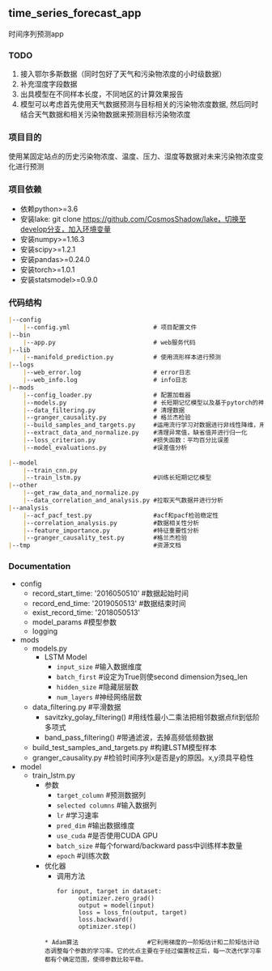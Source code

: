 ## time_series_forecast_app
时间序列预测app

### TODO
1. 接入鄂尔多斯数据（同时包好了天气和污染物浓度的小时级数据）
2. 补充湿度字段数据
3. 出具模型在不同样本长度，不同地区的计算效果报告
4. 模型可以考虑首先使用天气数据预测与目标相关的污染物浓度数据, 然后同时结合天气数据和相关污染物数据来预测目标污染物浓度

### 项目目的
使用某固定站点的历史污染物浓度、温度、压力、湿度等数据对未来污染物浓度变化进行预测

### 项目依赖
* 依赖python>=3.6
* 安装lake: git clone https://github.com/CosmosShadow/lake，切换至develop分支，加入环境变量
* 安装numpy>=1.16.3
* 安装scipy>=1.2.1
* 安装pandas>=0.24.0
* 安装torch>=1.0.1
* 安装statsmodel>=0.9.0

### 代码结构
```markdown
|--config
    |--config.yml                       # 项目配置文件
|--bin
    |--app.py                           # web服务代码
|--lib
    |--manifold_prediction.py           # 使用流形样本进行预测
|--logs
    |--web_error.log                    # error日志
    |--web_info.log                     # info日志
|--mods
    |--config_loader.py                 # 配置加载器
    |--models.py                        # 长短期记忆模型以及基于pytorch的神经网络训练和预测模型
    |--data_filtering.py                # 清理数据
    |--granger_causality.py             # 格兰杰检验
    |--build_samples_and_targets.py     #运用流行学习对数据进行非线性降维，用更少的数据表示更多的信息 
    |--extract_data_and_normalize.py    #清理异常值，缺省值并进行归一化
    |--loss_criterion.py                #损失函数：平均百分比误差
    |--model_evaluations.py             #误差值分析
           
|--model 
    |--train_cnn.py
    |--train_lstm.py                    #训练长短期记忆模型   
|--other
    |--get_raw_data_and_normalize.py 
    |--data_correlation_and_analysis.py #拉取天气数据并进行分析
|--analysis 
    |--acf_pacf_test.py                 #acf和pacf检验稳定性
    |--correlation_analysis.py          #数据相关性分析
    |--feature_importance.py            #特征重要性分析
    |--granger_causality_test.py        #格兰杰检验
|--tmp                                  #资源文档

```

### Documentation
* config 
    * record_start_time: '2016050510'   #数据起始时间
    * record_end_time: '2019050513'     #数据结束时间
    * exist_record_time: '2018050513'   
    * model_params                      #模型参数
    * logging                           
* mods
    * models.py                         
        * LSTM Model 
            * `input_size`              #输入数据维度
            * `batch_first`             #设定为True则使second dimension为seq_len
            * `hidden_size`             #隐藏层层数
            * `num_layers`              #神经网络层数
    * data_filtering.py                 #平滑数据
        * savitzky_golay_filtering()    #用线性最小二乘法把相邻数据点fit到低阶多项式 
        * band_pass_filtering()         #带通滤波，去掉高频低频数据      
    * build_test_samples_and_targets.py #构建LSTM模型样本
    * granger_causality.py              #检验时间序列x是否是y的原因。x,y须具平稳性
* model
    * train_lstm.py
        * 参数
            * `target_column`           #预测数据列
            * `selected columns`        #输入数据列
            * `lr`                      #学习速率
            * `pred_dim`                #输出数据维度
            * `use_cuda`                #是否使用CUDA GPU 
            * `batch_size`              #每个forward/backward pass中训练样本数量
            * `epoch`                   #训练次数
        * 优化器
            * 调用方法
              ``````
              for input, target in dataset:
                    optimizer.zero_grad()
                    output = model(input)
                    loss = loss_fn(output, target)
                    loss.backward()
                    optimizer.step()
             `````` 
            * Adam算法                   #它利用梯度的一阶矩估计和二阶矩估计动态调整每个参数的学习率。它的优点主要在于经过偏置校正后，每一次迭代学习率都有个确定范围，使得参数比较平稳。


                                
